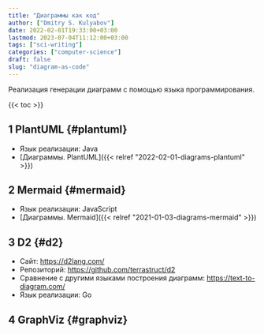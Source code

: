 ```yaml
---
title: "Диаграммы как код"
author: ["Dmitry S. Kulyabov"]
date: 2022-02-01T19:33:00+03:00
lastmod: 2023-07-04T11:12:00+03:00
tags: ["sci-writing"]
categories: ["computer-science"]
draft: false
slug: "diagram-as-code"
---
```


Реализация генерации диаграмм с помощью языка программирования.

<!--more-->

{{< toc >}}


## <span class="section-num">1</span> PlantUML {#plantuml}

-   Язык реализации: Java
-   [Диаграммы. PlantUML]({{< relref "2022-02-01-diagrams-plantuml" >}})


## <span class="section-num">2</span> Mermaid {#mermaid}

-   Язык реализации: JavaScript
-   [Диаграммы. Mermaid]({{< relref "2021-01-03-diagrams-mermaid" >}})


## <span class="section-num">3</span> D2 {#d2}

-   Сайт: <https://d2lang.com/>
-   Репозиторий: <https://github.com/terrastruct/d2>
-   Сравнение с другими языками построения диаграмм: <https://text-to-diagram.com/>
-   Язык реализации: Go


## <span class="section-num">4</span> GraphViz {#graphviz}
